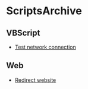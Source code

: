 # ScriptsArchive

## VBScript

- [Test network connection](./VBScript/TestNetWorkConnection.vbs)

## Web

- [Redirect website](./Web/index.html)
